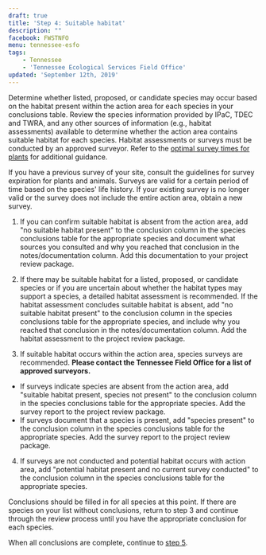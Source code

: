 ```yaml
---
draft: true
title: 'Step 4: Suitable habitat'
description: ""
facebook: FWSTNFO
menu: tennessee-esfo
tags:
    - Tennessee
    - 'Tennessee Ecological Services Field Office'
updated: 'September 12th, 2019'
---
```


Determine whether listed, proposed, or candidate species may occur based on the habitat present within the action area for each species in your conclusions table. Review the species information provided by IPaC, TDEC and TWRA, and any other sources of information (e.g., habitat assessments) available to determine whether the action area contains suitable habitat for each species. Habitat assessments or surveys must be conducted by an approved surveyor. Refer to the [optimal survey times for plants](/pdf/fact-sheet/tennessee-optimal-plant-survey-windows.pdf) for additional guidance.

If you have a previous survey of your site, consult the guidelines for survey expiration for plants and animals. Surveys are valid for a certain period of time based on the species' life history. If your existing survey is no longer valid or the survey does not include the entire action area, obtain a new survey.

1. If you can confirm suitable habitat is absent from the action area, add "no suitable habitat present" to the conclusion column in the species conclusions table for the appropriate species and document what sources you consulted and why you reached that conclusion in the notes/documentation column. Add this documentation to your project review package.

2. If there may be suitable habitat for a listed, proposed, or candidate species or if you are uncertain about whether the habitat types may support a species, a detailed habitat assessment is recommended. If the habitat assessment concludes suitable habitat is absent, add "no suitable habitat present" to the conclusion column in the species conclusions table for the appropriate species, and include why you reached that conclusion in the notes/documentation column. Add the habitat assessment to the project review package.

3. If suitable habitat occurs within the action area, species surveys are recommended. **Please contact the Tennessee Field Office for a list of approved surveyors.**

  - If surveys indicate species are absent from the action area, add "suitable habitat present, species not present" to the conclusion column in the species conclusions table for the appropriate species. Add the survey report to the project review package.
  - If surveys document that a species is present, add "species present" to the conclusion column in the species conclusions table for the appropriate species. Add the survey report to the project review package.

4. If surveys are not conducted and potential habitat occurs with action area, add "potential habitat present and no current survey conducted" to the conclusion column in the species conclusions table for the appropriate species.

Conclusions should be filled in for all species at this point. If there are species on your list without conclusions, return to step 3 and continue through the review process until you have the appropriate conclusion for each species.

When all conclusions are complete, continue to [step 5](/cookeville/project-review/critical-habitat).
